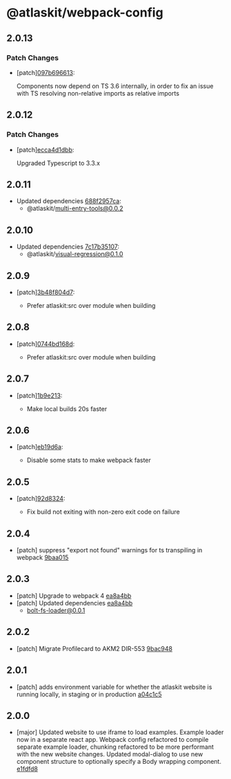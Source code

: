 # @atlaskit/webpack-config

## 2.0.13

### Patch Changes

- [patch][097b696613](https://bitbucket.org/atlassian/atlaskit-mk-2/commits/097b696613):

  Components now depend on TS 3.6 internally, in order to fix an issue with TS resolving non-relative imports as relative imports

## 2.0.12

### Patch Changes

- [patch][ecca4d1dbb](https://bitbucket.org/atlassian/atlaskit-mk-2/commits/ecca4d1dbb):

  Upgraded Typescript to 3.3.x

## 2.0.11

- Updated dependencies [688f2957ca](https://bitbucket.org/atlassian/atlaskit-mk-2/commits/688f2957ca):
  - @atlaskit/multi-entry-tools@0.0.2

## 2.0.10

- Updated dependencies [7c17b35107](https://bitbucket.org/atlassian/atlaskit-mk-2/commits/7c17b35107):
  - @atlaskit/visual-regression@0.1.0

## 2.0.9

- [patch][3b48f804d7](https://bitbucket.org/atlassian/atlaskit-mk-2/commits/3b48f804d7):

  - Prefer atlaskit:src over module when building

## 2.0.8

- [patch][0744bd168d](https://bitbucket.org/atlassian/atlaskit-mk-2/commits/0744bd168d):

  - Prefer atlaskit:src over module when building

## 2.0.7

- [patch][1b9e213](https://bitbucket.org/atlassian/atlaskit-mk-2/commits/1b9e213):

  - Make local builds 20s faster

## 2.0.6

- [patch][eb19d6a](https://bitbucket.org/atlassian/atlaskit-mk-2/commits/eb19d6a):

  - Disable some stats to make webpack faster

## 2.0.5

- [patch][92d8324](https://bitbucket.org/atlassian/atlaskit-mk-2/commits/92d8324):

  - Fix build not exiting with non-zero exit code on failure

## 2.0.4

- [patch] suppress "export not found" warnings for ts transpiling in webpack [9baa015](https://bitbucket.org/atlassian/atlaskit-mk-2/commits/9baa015)

## 2.0.3

- [patch] Upgrade to webpack 4 [ea8a4bb](https://bitbucket.org/atlassian/atlaskit-mk-2/commits/ea8a4bb)
- [patch] Updated dependencies [ea8a4bb](https://bitbucket.org/atlassian/atlaskit-mk-2/commits/ea8a4bb)
  - bolt-fs-loader@0.0.1

## 2.0.2

- [patch] Migrate Profilecard to AKM2 DIR-553 [9bac948](https://bitbucket.org/atlassian/atlaskit-mk-2/commits/9bac948)

## 2.0.1

- [patch] adds environment variable for whether the atlaskit website is running locally, in staging or in production [a04c1c5](https://bitbucket.org/atlassian/atlaskit-mk-2/commits/a04c1c5)

## 2.0.0

- [major] Updated website to use iframe to load examples. Example loader now in a separate react app. Webpack config refactored to compile separate example loader, chunking refactored to be more performant with the new website changes. Updated modal-dialog to use new component structure to optionally specify a Body wrapping component. [e1fdfd8](https://bitbucket.org/atlassian/atlaskit-mk-2/commits/e1fdfd8)

